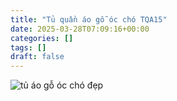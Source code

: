 ```yaml
---
title: "Tủ quần áo gỗ óc chó TQA15"
date: 2025-03-28T07:09:16+00:00
categories: []
tags: []
draft: false
---
```

![tủ áo gỗ óc chó đẹp](/img/tu-ao/tqa15/tu-quan-ao-go-oc-cho-tqa15-12.webp)